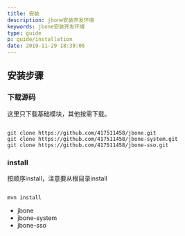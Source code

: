 ```yaml
---
title: 安装
description: jbone安装开发环境
keywords: jbone安装开发环境
type: guide
p: guide/installation
date: 2019-11-29 18:39:06
---
```


## 安装步骤

### 下载源码

这里只下载基础模块，其他按需下载。

```shell script

git clone https://github.com/417511458/jbone.git
git clone https://github.com/417511458/jbone-system.git
git clone https://github.com/417511458/jbone-sso.git

```

### install

按顺序install，注意要从根目录install

```shell script

mvn install 

```

* jbone
* jbone-system
* jbone-sso

